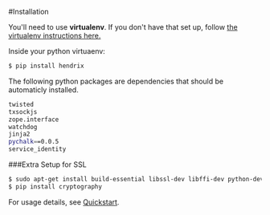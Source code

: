 #Installation

You'll need to use **virtualenv**. If you don't have that set up, follow [the virtualenv instructions here.](http://docs.python-guide.org/en/latest/dev/virtualenvs/)

Inside your python virtuaenv:

```bash
$ pip install hendrix
```

The following python packages are dependencies that should be automaticly installed.

```bash
twisted
txsockjs
zope.interface
watchdog
jinja2
pychalk==0.0.5
service_identity
```

###Extra Setup for SSL

```bash
$ sudo apt-get install build-essential libssl-dev libffi-dev python-dev
$ pip install cryptography
```

For usage details, see [Quickstart](quickstart.md).
